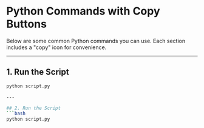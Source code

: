 # Python Commands with Copy Buttons

Below are some common Python commands you can use. Each section includes a "copy" icon for convenience.

---

## 1. Run the Script
```bash
python script.py

---

## 2. Run the Script
```bash
python script.py
